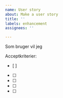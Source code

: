 ```yaml
---
name: User story
about: Make a user story
title: ''
labels: enhancement
assignees: ''

---
```


Som bruger vil jeg 

Acceptkriterier:
- [ ]
- [ ]
- [ ]
- [ ]
- [ ]
